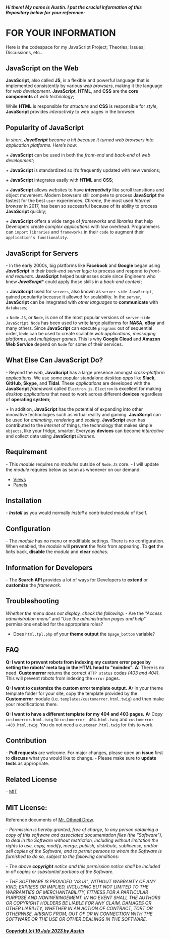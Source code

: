 #### *Hi there! My name is Austin. I put the crucial information of this Repository below for your reference:*

# **FOR YOUR INFORMATION**
Here is the codespace for my JavaScript Project; Theories; Issues; Discussions, etc...

## **JavaScript on the Web**
**JavaScript**, also called **JS**, is a flexible and powerful language that is implemented consistently by various _web browsers_, making it the language for _web development_. **JavaScript**, **HTML**, and **CSS** are the **core components** of _web technology_;

While **HTML** is responsible for _structure_ and **CSS** is responsible for _style_, **JavaScript** provides _interactivity_ to web pages in the browser.

## **Popularity of JavaScript**
*In short, ***JavaScript*** became a _hit_ because it turned _web browsers_ into _application platforms_. Here’s how:*

_+_ **JavaScript** can be used in both the _front-end_ and _back-end_ of _web development_;

_+_ **JavaScript** is standardized so it’s frequently updated with new versions;

_+_ **JavaScript** integrates easily with **HTML** and **CSS**;

_+_ **JavaScript** allows _websites_ to have ***interactivity*** like scroll transitions and object movement. Modern browsers still compete to process **JavaScript** the fastest for the best `user` experiences. _Chrome_, the most used _Internet browser_ in 2017, has been so successful because of its ability to process **JavaScript** quickly;

_+_ **JavaScript** offers a wide range of _frameworks_ and _libraries_ that help Developers create _complex applications_ with low overhead. Programmers can `import` `libraries` and `frameworks` in their `code` to augment their `application’s functionality`.

## **JavaScript for Servers**

_-_ In the early 2000s, big platforms like **Facebook** and **Google** began using ***JavaScript*** in their _back-end server logic_ to process and respond to _front-end requests_. **JavaScript** helped businesses scale since Engineers who knew ***JavaScript**** could apply those skills in a _back-end context_;

_+_ **JavaScript** used for `servers`, also known as `server-side JavaScript`, gained popularity because it allowed for scalability. In the `server`, **JavaScript** can be integrated with _other languages_ to **communicate** with `databases`;

_+_ `Node.JS`, or `Node`, is one of the most popular versions of `server-side JavaScript`. `Node` has been used to write large platforms for **NASA**, **eBay** and many others. Since **JavaScript** can execute `programs` out of sequential order, `Node` can be used to create scalable _web applications_, _messaging platforms_, and _multiplayer games_. This is why **Google Cloud** and **Amazon Web Service** depend on `Node` for some of their services.

## **What Else Can JavaScript Do?**

_-_ Beyond the _web_, **JavaScript** has a large presence amongst _cross-platform applications_. We use some popular standalone _desktop apps_ like **Slack**, **GitHub**, **Skype**, and **Tidal**. These _applications_ are developed with the **JavaScript** _framework_ called `Electron.js`. `Electron` is excellent for making _desktop applications_ that need to work across different **devices** regardless of **operating system**;

_+_ In addition, **JavaScript** has the potential of expanding into other innovative technologies such as virtual reality and gaming. **JavaScript** can be used for _animating_, _rendering_ and _scaling_. **JavaScript** even has contributed to the _internet_ of things, the technology that makes simple `objects`, like your fridge, smarter. Everyday **devices** can become _interactive_ and collect data using **JavaScript** _libraries_.

## **Requirement**
_-_ This _module_ requires no _modules_ outside of `Node.JS` core.
_-_ I will update the _module_ requires below as soon as whenever on our demand:
  - [Views](...)
  - [Panels](...)

## **Installation**
_-_ ***Install*** as you would normally _install_ a contributed _module_ of itself. 

## **Configuration**
_-_ The _module_ has no menu or modifiable settings. There is no configuration. When
enabled, the _module_ will **prevent** the _links_ from appearing. To **get** the _links_
back, **disable** the _module_ and **clear** _caches_.

## **Information for Developers**
_-_ The **Search API** provides a lot of ways for Developers to **extend** or **customize** the
_framework_.

## **Troubleshooting**
*Whether the menu does not display, check the following:*
_-_ Are the _"Access administration menu"_ and _"Use the administration pages and
  help"_ permissions enabled for the appropriate roles?
- Does `html.tpl.php` of your **theme output** the `$page_bottom` variable?

## **FAQ**

**Q: I want to prevent robots from indexing my custom error pages by
setting the robots' meta tag in the HTML head to "noindex".**
**A:** There is no need. **Customerror** returns the correct `HTTP
status` codes _(403 and 404)_. This will prevent robots from indexing the
`error` pages.

**Q: I want to customize the custom error template output.**
**A:** In your theme template folder for your site, copy the template
provided by the **Customerror** module
(i.e. `templates/customerror.html.twig`) and then make your
modifications there.

**Q: I want to have a different template for my 404 and 403 pages.**
**A:** Copy `customerror.html.twig` to
`customerror--404.html.twig` and `customerror--403.html.twig`. You
do not need a `customer.html.twig` for this to work.

## **Contribution**
_-_ **Pull requests** are welcome. For major changes, please open an **issue** first
to **discuss** what you would like to change.
_-_ Please make sure to **update tests** as appropriate.

## **Related License**
_-_ [MIT](https://choosealicense.com/licenses/mit/)

## **MIT License:**
Reference documents of [Mr. Othneil Drew](https://raw.githubusercontent.com/othneildrew/Best-README-Template/master/LICENSE.txt).

*- Permission is hereby granted, free of charge, to any person obtaining a copy of this software and associated documentation files _(the "Software")_, to deal in the _Software_ without restriction, including without limitation the rights to _use, copy, modify, merge, publish, distribute, sublicense, and/or sell copies_ of the _Software_, and to _permit persons_ to whom the _Software_ is furnished to do so, _subject_ to the following conditions:*

*- The above **copyright** notice and this permission notice shall be included in all copies or substantial portions of the _Software_.*

*- THE SOFTWARE IS PROVIDED _"AS IS"_, WITHOUT WARRANTY OF ANY KIND, EXPRESS OR IMPLIED, INCLUDING BUT NOT LIMITED TO THE WARRANTIES OF MERCHANTABILITY, FITNESS FOR A PARTICULAR PURPOSE AND NONINFRINGEMENT. IN NO EVENT SHALL THE AUTHORS OR COPYRIGHT HOLDERS BE LIABLE FOR ANY CLAIM, DAMAGES OR OTHER LIABILITY, WHETHER IN AN ACTION OF CONTRACT, TORT OR OTHERWISE, ARISING FROM, OUT OF OR IN CONNECTION WITH THE SOFTWARE OR THE USE OR OTHER DEALINGS IN THE SOFTWARE.*

#### [**Copyright (c) _19 July 2023 by Austin_**](https://github.com/AustinTrang1995)
